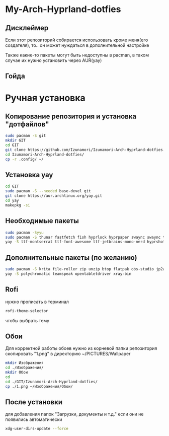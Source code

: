 # My-Arch-Hyprland-dotfies

## Дисклеймер
Если этот репозиторий собирается использовать кроме меня(его создателя), то.. он может нуждаться в дополнительной настройке

Также какие-то пакеты могут быть недоступны в pacman, в таком случае их нужно установить через AUR(yay)

## Гойда

# Ручная установка

## Копирование репозитория и установка "дотфайлов"

```bash
sudo pacman -S git
mkdir GIT
cd GIT
git clone https://github.com/Izunamori/Izunamori-Arch-Hyprland-dotfies.git
cd Izunamori-Arch-Hyprland-dotfies/
cp -r .config/ ~/
```

## Установка yay
```bash
cd GIT
sudo pacman -S --needed base-devel git
git clone https://aur.archlinux.org/yay.git
cd yay
makepkg -si
```

## Необходимые пакеты

```bash
sudo pacman -Syyu 
sudo pacman -S thunar fastfetch fish hyprlock hyprpaper swaync swaync ttf-jetbrains-mono gthumb rofi-wayland pavucontrol wl-clipboard wl-clip-persist cliphist waybar lib32-nvidia-utils gvfs swayidle nwg-look qt5ct qt6ct kvantum polkit-gnome hyprpicker
yay -S ttf-montserrat ttf-font-awesome ttf-jetbrains-mono-nerd hyprshot catppuccin-gtk-theme-mocha tela-circle-icon-theme bibata-cursor-theme
```

## Дополнительные пакеты (по желанию)
```bash
sudo pacman -S krita file-roller zip unzip btop flatpak obs-studio jp2a discord vscode telegram-desktop gparted
yay -S polychromatic teamspeak opentabletdriver xray-bin 
```
## Rofi 
нужно прописать в терминал
```bash
rofi-theme-selector
```
чтобы выбрать тему 

## Обои
Для корректной работы обоев нужно из корневой папки репозитория скопировать "1.png" в директорию ~/PICTURES/Wallpaper
```bash
mkdir Изображения
cd ./Изображения/
mkdir Обои
cd
cd ./GIT/Izunamori-Arch-Hyprland-dotfies/
cp ./1.png ~/Изображения/Обои/
```

## После установки
для добавления папок "Загрузки, документы и т.д." если они не появились автоматически
```bash
xdg-user-dirs-update --force
```
